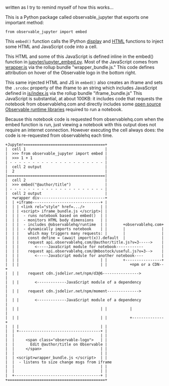 written as I try to remind myself of how this works...

This is a Python package called observable_jupyter that exports one important method:

```
from observable_jupyter import embed
```

This `embed()` function calls the IPython [display](https://ipython.readthedocs.io/en/stable/api/generated/IPython.display.html#IPython.display.display) and [HTML](https://ipython.readthedocs.io/en/stable/api/generated/IPython.display.html#IPython.display.HTML) functions to inject some HTML and JavaScript code into a cell.

This HTML and some of this JavaScript is defined inline in the embed() function in [jupyter/jupyter_embed.py](./jupyter/jupyter_embed.py). Most of the JavaScript comes from [wrapper.js](./js/wrapper.js) via the rollup bundle "wrapper_bundle.js." This code defines attribution on hover of the Observable logo in the bottom right.

This same injected HTML and JS in `embed()` also creates an iframe and sets the `.srcdoc` property of the iframe to an string which includes JavaScript defined in [js/index.js](./js/index.js) via the rollup bundle "iframe_bundle.js" This JavaScript is substantial, at about 100KB: it includes code that requests the notebook from observablehq.com and directly includes some [open source Observable runtime libraries](https://github.com/observablehq/runtime) required to run a notebook.

Because this notebook code is requested from observablehq.com when the embed function is run, just viewing a notebook with this output does not require an internet connection. However executing the cell always does: the code is re-requested from observablehq each time.

```
+Jupyter====================================+
|  cell 1                                   |
|  >>> from observable_jupyter import embed |
|  >>> 1 + 1                                |
| - - - - - - - - - - - - - - - - - - - - - |
|  cell 2 output                            |
|  2                                        |
|===========================================|
|  cell 2                                   |
|  >>> embed("@author/title")               |
| - - - - - - - - - - - - - - - - - - - - - |
|  cell 2 output                            |
|  +wrapper div-----------------------------+
|  | +iframe------------------------------+ |
|  | | <link rel="style" href=.../>       | |
|  | | <script> iframe_bundle.js </script>| |
|  | |  - runs notebook based on embed()  | |
|  | |  - monitors HTML body dimensions   | |
|  | |  - includes @observablehq/runtime  | |       +observablehq.com+
|  | |  - dynamically imports notebook    | |       |                |
|  | |    which may triggers many requests: |       |                |
|  | |    const define = (await import(x)).default  |                |
|  | |    request api.observablehq.com/@author/title.js?v=3----->    |
|  | |       <-----JavaScript module for notebook------------        |
|  | |    request api.observablehq.com/@mbostock/useful.js?v=3-->    |
|  | |       <-----JavaScript module for another notebook----        |
|  | |                                    | |       +----------------+
|  | |                                    | |          +npm or a CDN--+
|  | |    request cdn.jsdelivr.net/npm/d3@6---------------->          |
|  | |       <-------------JavaScript module of a dependency          |
|  | |    request cdn.jsdelivr.net/npm/moment-------------->          |
|  | |       <-------------JavaScript module of a dependency          |
|  | |                                    | |          |              |
|  | |                                    | |          +--------------+
|  | |                                    | |
|  | +------------------------------------+ |
|  |                                      | |
|  |     <span class="observable-logo">   | |
|  |       Edit @author/title on Observable |
|  |     </span>                          | |
|  |                                      | |
|  | <script>wrapper_bundle.js </script>  | |
|  |  - listens to size change msgs from iframe
|  |                                      | |
|  |                                      | |
|  +--------------------------------------+ |
+===========================================+
```
